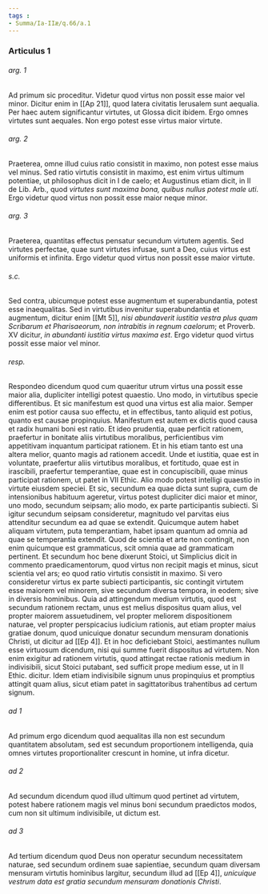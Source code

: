 ```yaml
---
tags : 
- Summa/Ia-IIæ/q.66/a.1
---
```


### Articulus 1

###### arg. 1
Ad primum sic proceditur. Videtur quod virtus non possit esse maior vel minor. Dicitur enim in [[Ap 21]], quod latera civitatis Ierusalem sunt aequalia. Per haec autem significantur virtutes, ut Glossa dicit ibidem. Ergo omnes virtutes sunt aequales. Non ergo potest esse virtus maior virtute.

###### arg. 2
Praeterea, omne illud cuius ratio consistit in maximo, non potest esse maius vel minus. Sed ratio virtutis consistit in maximo, est enim virtus ultimum potentiae, ut philosophus dicit in I de caelo; et Augustinus etiam dicit, in II de Lib. Arb., quod *virtutes sunt maxima bona, quibus nullus potest male uti*. Ergo videtur quod virtus non possit esse maior neque minor.

###### arg. 3
Praeterea, quantitas effectus pensatur secundum virtutem agentis. Sed virtutes perfectae, quae sunt virtutes infusae, sunt a Deo, cuius virtus est uniformis et infinita. Ergo videtur quod virtus non possit esse maior virtute.

###### s.c.
Sed contra, ubicumque potest esse augmentum et superabundantia, potest esse inaequalitas. Sed in virtutibus invenitur superabundantia et augmentum, dicitur enim [[Mt 5]], *nisi abundaverit iustitia vestra plus quam Scribarum et Pharisaeorum, non intrabitis in regnum caelorum*; et Proverb. XV dicitur, *in abundanti iustitia virtus maxima est*. Ergo videtur quod virtus possit esse maior vel minor.

###### resp.
Respondeo dicendum quod cum quaeritur utrum virtus una possit esse maior alia, dupliciter intelligi potest quaestio. Uno modo, in virtutibus specie differentibus. Et sic manifestum est quod una virtus est alia maior. Semper enim est potior causa suo effectu, et in effectibus, tanto aliquid est potius, quanto est causae propinquius. Manifestum est autem ex dictis quod causa et radix humani boni est ratio. Et ideo prudentia, quae perficit rationem, praefertur in bonitate aliis virtutibus moralibus, perficientibus vim appetitivam inquantum participat rationem. Et in his etiam tanto est una altera melior, quanto magis ad rationem accedit. Unde et iustitia, quae est in voluntate, praefertur aliis virtutibus moralibus, et fortitudo, quae est in irascibili, praefertur temperantiae, quae est in concupiscibili, quae minus participat rationem, ut patet in VII Ethic. Alio modo potest intelligi quaestio in virtute eiusdem speciei. Et sic, secundum ea quae dicta sunt supra, cum de intensionibus habituum ageretur, virtus potest dupliciter dici maior et minor, uno modo, secundum seipsam; alio modo, ex parte participantis subiecti. Si igitur secundum seipsam consideretur, magnitudo vel parvitas eius attenditur secundum ea ad quae se extendit. Quicumque autem habet aliquam virtutem, puta temperantiam, habet ipsam quantum ad omnia ad quae se temperantia extendit. Quod de scientia et arte non contingit, non enim quicumque est grammaticus, scit omnia quae ad grammaticam pertinent. Et secundum hoc bene dixerunt Stoici, ut Simplicius dicit in commento praedicamentorum, quod virtus non recipit magis et minus, sicut scientia vel ars; eo quod ratio virtutis consistit in maximo. Si vero consideretur virtus ex parte subiecti participantis, sic contingit virtutem esse maiorem vel minorem, sive secundum diversa tempora, in eodem; sive in diversis hominibus. Quia ad attingendum medium virtutis, quod est secundum rationem rectam, unus est melius dispositus quam alius, vel propter maiorem assuetudinem, vel propter meliorem dispositionem naturae, vel propter perspicacius iudicium rationis, aut etiam propter maius gratiae donum, quod unicuique donatur secundum mensuram donationis Christi, ut dicitur ad [[Ep 4]]. Et in hoc deficiebant Stoici, aestimantes nullum esse virtuosum dicendum, nisi qui summe fuerit dispositus ad virtutem. Non enim exigitur ad rationem virtutis, quod attingat rectae rationis medium in indivisibili, sicut Stoici putabant, sed sufficit prope medium esse, ut in II Ethic. dicitur. Idem etiam indivisibile signum unus propinquius et promptius attingit quam alius, sicut etiam patet in sagittatoribus trahentibus ad certum signum.

###### ad 1
Ad primum ergo dicendum quod aequalitas illa non est secundum quantitatem absolutam, sed est secundum proportionem intelligenda, quia omnes virtutes proportionaliter crescunt in homine, ut infra dicetur.

###### ad 2
Ad secundum dicendum quod illud ultimum quod pertinet ad virtutem, potest habere rationem magis vel minus boni secundum praedictos modos, cum non sit ultimum indivisibile, ut dictum est.

###### ad 3
Ad tertium dicendum quod Deus non operatur secundum necessitatem naturae, sed secundum ordinem suae sapientiae, secundum quam diversam mensuram virtutis hominibus largitur, secundum illud ad [[Ep 4]], *unicuique vestrum data est gratia secundum mensuram donationis Christi*.

